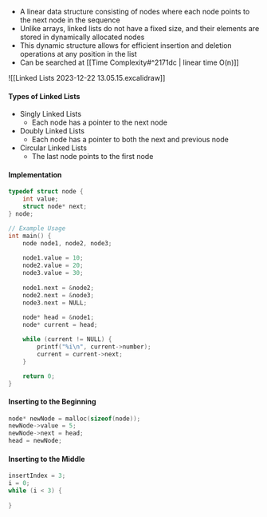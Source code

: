 - A linear data structure consisting of nodes where each node points to the next node in the sequence
- Unlike arrays, linked lists do not have a fixed size, and their elements are stored in dynamically allocated nodes
- This dynamic structure allows for efficient insertion and deletion operations at any position in the list
- Can be searched at [[Time Complexity#^2171dc | linear time O(n)]]

![[Linked Lists 2023-12-22 13.05.15.excalidraw]]

#### Types of Linked Lists
- Singly Linked Lists
	- Each node has a pointer to the next node
- Doubly Linked Lists
	- Each node has a pointer to both the next and previous node
- Circular Linked Lists
	- The last node points to the first node

#### Implementation
```C
typedef struct node {
	int value;
	struct node* next;
} node;

// Example Usage
int main() {
	node node1, node2, node3;
	
	node1.value = 10;
	node2.value = 20;
	node3.value = 30;
	
	node1.next = &node2;
	node2.next = &node3;
	node3.next = NULL;
	
	node* head = &node1;
	node* current = head;

	while (current != NULL) {
		printf("%i\n", current->number);
		current = current->next;
	}

	return 0;
}
```

#### Inserting to the Beginning
```C
node* newNode = malloc(sizeof(node));
newNode->value = 5;
newNode->next = head;
head = newNode;
```

#### Inserting to the Middle
```C
insertIndex = 3;
i = 0;
while (i < 3) {
	
}
```




